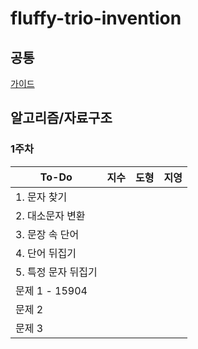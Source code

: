 # fluffy-trio-invention

## 공통
[가이드](./GUIDE.md)

## 알고리즘/자료구조

### 1주차
| To-Do | 지수 | 도형 | 지영 |
| ------- | ------- | ------ | ------ | 
|1. 문자 찾기| | | |
|2. 대소문자 변환| | | |
|3. 문장 속 단어| | | |
|4. 단어 뒤집기| | | |
|5. 특정 문자 뒤집기| | | |
|문제 1 - 15904 | | | |
|문제 2| | | |
|문제 3| | | |
